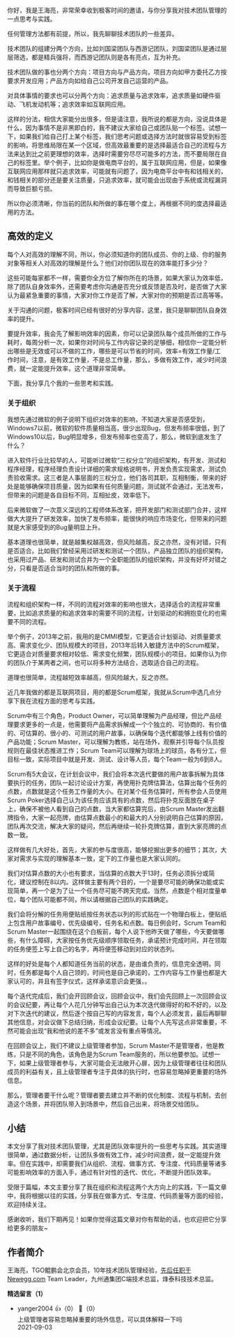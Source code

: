 你好，我是王海亮，非常荣幸收到极客时间的邀请，与你分享我对技术团队管理的一点思考与实践。

任何管理方法都有前提，所以，我先聊聊技术团队的一些差异。

技术团队的组建分两个方向，比如刘国梁团队与西游记团队，刘国梁团队是通过层层筛选，都是精兵强将，而西游记团队则是各有亮点，互为补充。

技术团队做的事也分两个方向：项目方向与产品方向，项目方向如甲方委托乙方按要求开发应用；产品方向如给自己公司开发自己运营的产品。

对具体事情的要求也可以分两个方向：追求质量与追求效率，追求质量如硬件驱动、飞机发动机等；追求效率如互联网应用。

这样的分法，相信大家能分出很多，但是请注意，我所说的都是方向，没说具体是什么，因为事情不是非黑即白的，我不建议大家给自己或团队贴一个标签。试想一下，如果我们给自己打上某个标签，我们思考问题或选择方法时就很容易受到标签的影响，将思维局限在某一个区域，但高效最重要的是选择最适合自己的流程与方法来达到比之前更理想的效率，选择时需要穷尽尽可能多的方法，而不要局限在自己的标签里。举个例子，比如你是做电商平台的，属于互联网应用，但是，如果像互联网应用那样就只追求效率，可能就有问题了，因为电商平台中有和钱相关的，和钱相关的部分还是要关注质量，只追求效率，就可能会出现由于系统或流程漏洞而导致巨额亏损。

所以你必须清晰，你当前的团队和所做的事在哪个度上，再根据不同的度选择最适用的方法。

## 高效的定义

每个人对高效的理解不同，所以，你必须知道你的团队成员、你的上级、你的服务对象等相关人对高效的理解是什么？他们对你团队现在的效率能打多少分？

这些可能每家都不一样，需要你全方位了解你所在的场景，如果大家认为效率低，除了团队自身效率外，还需要考虑你沟通是否充分或反馈是否及时，是否做了大家认为最紧急重要的事情，大家对你工作是否了解，大家对你的预期是否过高等等。

关于沟通的问题，极客时间已经有很好的分享内容，这里，我只是聊聊团队自身效率的提升。

要提升效率，我会先了解影响效率的因素，你可以记录团队每个成员所做的工作与耗时，每周分析一次，如果你对时间与工作内容记录的足够细，相信你一定能分析出哪些是无效或可以不做的工作，哪些是可以节省的时间，效率=有效工作量/工作时间，注意，是有效工作量，不是总工作量，那么，多做有效工作，减少时间浪费，就一定能提升效率，这个道理非常简单。

下面，我分享几个我的一些思考和实践。

### 关于组织

我想先通过微软的例子说明下组织对效率的影响，不知道大家是否感受到，Windows7以前，微软的软件质量相当高，很少出现Bug，但发布频率很低，到了Windows10以后，Bug明显增多，但发布频率也变高了，那么，微软到底发生了什么？

进入软件行业比较早的人，可能听过微软“三权分立”的组织架构，有开发、测试和程序经理，程序经理负责设计详细的需求规格说明书，开发负责实现需求，测试负责验收需求。这三者是人事层面的三权分立，他们各司其职，互相制衡，带来的好处是能够确保项目质量，因为如果有任何质量问题，测试就不会通过，无法发布，但带来的问题是各自目标不同，互相扯皮，效率低下。

后来微软做了一次意义深远的工程师体系改革，把开发部门和测试部门合并，这样做大大提升了研发效率，加快了发布频率，能很快的响应市场变化，但带来的问题就是大家感受到的Bug量明显上升。

基本道理也很简单，就是越集权越高效，但风险越高，反之亦然，没有对错，只有是否适合。比如我们曾经采用过研发和测试一个团队，产品独立团队的组织架构，也采用过产品、研发和测试合并为一个全职能团队的组织架构，并没有好坏对错之分，只看是否适合当时的团队和所做的事。

### 关于流程

流程和组织架构一样，不同的流程对效率的影响也很大，选择适合的流程非常重要，比如追求质量的和追求效率的需要不同的流程，计划驱动的和拥抱变化的也需要不同的流程。

举个例子，2013年之前，我用的是CMMI模型，它更适合计划驱动、对质量要求高、需求变化少、团队规模大的项目，2013年后转入敏捷方法中的Scrum框架，它更适合对质量要求相对较低、需求变化频繁，团队规模小的项目。如果你认为你的团队介于某两者之间，也可以将多种方法结合，选取适合自己的流程。

道理也很简单，流程越短效率越高，但风险越大，反之亦然。

近几年我做的都是互联网项目，用的都是Scrum框架，我就从Scrum中选几点分享下我在流程方面的思考与实践。

Scrum中有三个角色，Product Owner，可以简单理解为产品经理，但比产品经理要求更多的一点是，他需要将产品需求拆解成一个个独立的、可协商的、有价值的、可估算的、很小的、可测试的用户故事，以确保每个迭代都能够上线有价值的产品功能；Scrum Master，可以理解为教练，站在场外，观察并引导每个队员按规则在最佳状态推进工作；Scrum Team可以理解为球场上的球员，各有分工，但目标一致，实际项目中就是开发、测试、设计等人员，每个Team一般为6到8人。

Scrum有5大会议，在计划会议中，我们会将本次迭代要做的用户故事拆解为具体要执行的任务，团队一起讨论设计方案，再使用扑克牌估算法，估算出每个任务的点数，点数就是这个任务工作量的大小。在对某个任务估算时，所有参会人员使用Scrum Poker选择自己认为该任务应该具有的点数，然后将扑克反面放在桌子上，确保不被他人看到自己的点数，当大家都估算完后，由Scrum Master发出翻牌指令，大家一起亮牌，由估算点数最小的和最大的人分别说明自己估算的原因，团队再次交流，解决大家的疑问，然后再继续一轮扑克牌估算，直到大家亮牌的点数一致。

这样做有几大好处，首先，大家的参与度很高，能够挖掘出更多的细节；其次，大家对需求与实现的理解基本一致，定下的工作量也是大家认同的。

我们对估算点数的大小也有要求，当估算的点数大于13时，任务必须拆分或简化，建议控制在8以内。这样做主要有两个目的，一个是要尽可能的确保功能或实现简单，再一个是为了让一个任务尽可能不跨天完成。当然，点数是个相对度量单位，每个团队可能都不同，所以请根据自己团队的实践确定。

我们会将分解的任务用便贴纸按任务状态以列的形式贴在一个物理白板上，便贴纸上包含用户故事编号，优先级编号，任务名和点数。每日例会时，Scrum Team和Scrum Master一起围绕在这个白板前，每个人说下他昨天做了哪些，今天要做哪些，有什么障碍，大家按任务优先级顺序领取任务，承诺预计完成时间，并在领取的任务便签上写上自己的名字，再将便签移动到对应的状态列。

这样的好处是每个人都知道任务当前的状态，是由谁负责的，信息完全透明，同时，任务都是每个人自己领的，时间也是自己承诺的，工作内容与工作量也都是大家认可的，并且有签字仪式，这样承诺意识会更强，。

每个迭代完成后，我们会开回顾会议，回顾会议中，我们会先回顾上一次回顾会议的会议纪要，再让每个人花几分钟写出自己认为本次迭代做得好的和不好的，以及对下次迭代的建议，然后逐个按自己写的内容发言，每个人必须发言，最后再聊聊其他信息，对会议做下总结归纳，形成会议纪要。让每个人先写这点非常重要，不然可能会出现“我和他说的差不多”或发言没有重点等情况。

在回顾会议上，我们不建议上级管理者参加，Scrum Master不是管理者，他是教练，只是不同的角色，该角色是为Scrum Team服务的，所以他要参加。试想一下，如果上级管理者参与，大家可能会无法敞开心扉，因为上级管理者往往和团队成员的利益有关，且上级管理者专注于具体的执行时，也容易忽略掉更重要的场外信息。

那么，管理者要干什么呢？管理者要去建立并不断的优化制度、流程与机制，去创造这个场景，并将团队带入到场景中，然后自己出来，将场景交给团队。

## 小结

本文分享了我对技术团队管理，尤其是团队效率提升的一些思考与实践。其实道理很简单，通过数据分析，让团队多做有效工作，减少时间浪费，就一定能提升效率。但在实践中，却需要我们从组织、流程、做事方式、专注度、代码质量等诸多可能影响效率的方面入手，通过有针对性的迭代、优化，不断提升团队效率。

受限于篇幅，本文主要分享了我在组织和流程这两个大方向上的实践，下一篇文章中，我将根据以往的实践，分享我在做事方式、专注度、代码质量等方面的经验，欢迎持续关注。

感谢收听，我们下期再见！如果你觉得这篇文章对你有帮助的话，也欢迎把它分享给更多的朋友~

## 作者简介

王海亮，TGO鲲鹏会北京会员，10年技术团队管理经验，[先后任职于Newegg.com](http://xn--Newegg-og8i52ap5m48hwx0l.com) Team Leader，九州通集团C端技术总监，烽泰科技技术总监。
<div><strong>精选留言（1）</strong></div><ul>
<li><span>yanger2004</span> 👍（0） 💬（0）<div>上级管理者容易忽略掉重要的场外信息，可以具体解释一下吗</div>2021-09-03</li><br/>
</ul>